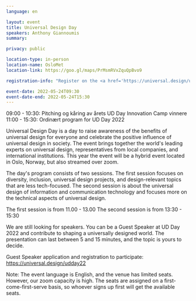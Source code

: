 ```yaml
---
language: en

layout: event
title: Universal Design Day
speakers: Anthony Giannoumis
summary:

privacy: public

location-type: in-person
location-name: OsloMet
location-link: https://goo.gl/maps/PrMsmRVxZquQpBvo9

registration-info: "Register on the <a href='https://universal.design/udday22'>Universal Design Day</a> website."

event-date: 2022-05-24T09:30
event-date-end: 2022-05-24T15:30
---
```

09:00 - 10:30: Pitching og kåring av årets UD Day Innovation Camp vinnere
11:00 - 15:30: Ordinært program for UD Day 2022

Universal Design Day is a day to raise awareness of the benefits of universal design for everyone and celebrate the positive influence of universal design in society. The event brings together the world's leading experts on universal design, representatives from local companies, and international institutions. This year the event will be a hybrid event located in Oslo, Norway, but also streamed over zoom.  
 
The day's program consists of two sessions. The first session focuses on diversity, inclusion, universal design projects, and design-relevant topics that are less tech-focused. The second session is about the universal design of information and communication technology and focuses more on the technical aspects of universal design.
 
The first session is from 11.00 - 13.00
The second session is from 13:30 - 15:30
 
We are still looking for speakers. You can be a Guest Speaker at UD Day 2022 and contribute to shaping a universally designed world. The presentation can last between 5 and 15 minutes, and the topic is yours to decide.
 
Guest Speaker application and registration to participate: https://universal.design/udday22
 
 
Note: The event language is English, and the venue has limited seats. However, our zoom capacity is high. The seats are assigned on a first-come-first-serve basis, so whoever signs up first will get the available seats.
